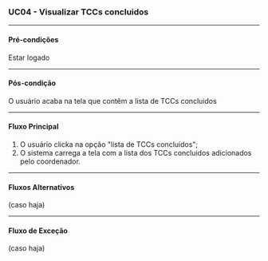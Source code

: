 ### UC04 - Visualizar TCCs concluidos
---
#### Pré-condições
Estar logado

---
#### Pós-condição
O usuário acaba na tela que contêm a lista de TCCs concluidos

---
#### Fluxo Principal
1. O usuário clicka na opção "lista de TCCs concluidos";
2. O sistema carrega a tela com a lista dos TCCs concluidos adicionados pelo coordenador.
---
#### Fluxos Alternativos
(caso haja)

---
#### Fluxo de Exceção
(caso haja)

